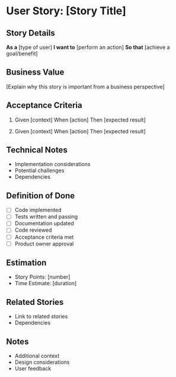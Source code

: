 # User Story: [Story Title]

## Story Details
**As a** [type of user]
**I want to** [perform an action]
**So that** [achieve a goal/benefit]

## Business Value
[Explain why this story is important from a business perspective]

## Acceptance Criteria
1. Given [context]
   When [action]
   Then [expected result]

2. Given [context]
   When [action]
   Then [expected result]

## Technical Notes
- Implementation considerations
- Potential challenges
- Dependencies

## Definition of Done
- [ ] Code implemented
- [ ] Tests written and passing
- [ ] Documentation updated
- [ ] Code reviewed
- [ ] Acceptance criteria met
- [ ] Product owner approval

## Estimation
- Story Points: [number]
- Time Estimate: [duration]

## Related Stories
- Link to related stories
- Dependencies

## Notes
- Additional context
- Design considerations
- User feedback 